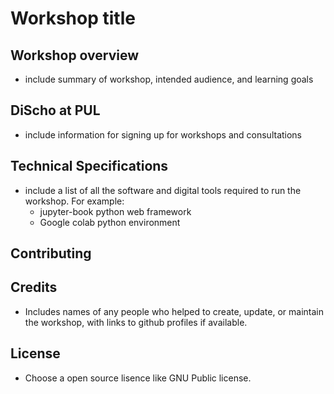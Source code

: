 # Workshop title

## Workshop overview
- include summary of workshop, intended audience, and learning goals
  
## DiScho at PUL
- include information for signing up for workshops and consultations

## Technical Specifications
- include a list of all the software and digital tools required to run the workshop. For example:
  - jupyter-book python web framework
  - Google colab python environment

## Contributing

## Credits
- Includes names of any people who helped to create, update, or maintain the workshop, with links to github profiles if available.

## License
- Choose a open source lisence like GNU Public license. 

